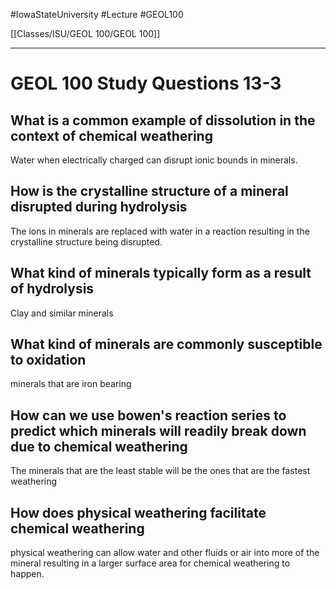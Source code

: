 
#IowaStateUniversity  #Lecture  #GEOL100

[[Classes/ISU/GEOL 100/GEOL 100]]

---

# GEOL 100 Study Questions 13-3

## What is a common example of dissolution  in the context of chemical weathering

Water when electrically charged can disrupt ionic bounds in minerals. 

## How is the crystalline structure of a mineral disrupted during hydrolysis

The ions in minerals are replaced with water in a reaction resulting in the crystalline structure being disrupted. 

## What kind of minerals typically form as a result of hydrolysis

Clay and similar minerals

## What kind of minerals are commonly susceptible to oxidation

minerals that are iron bearing 

## How can we use bowen's reaction series to predict which minerals will readily break down due to chemical weathering


The minerals that are the least stable will be the ones that are the fastest weathering 


## How does physical weathering facilitate chemical weathering

physical weathering can allow water and other fluids or air into more of the mineral resulting in a larger surface area for chemical weathering to happen. 